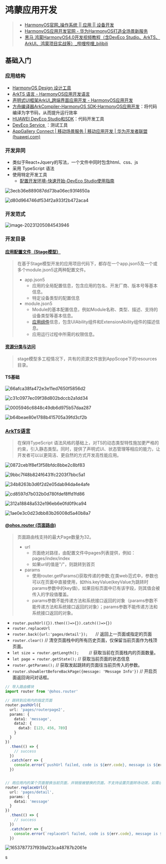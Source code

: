 # 鸿蒙应用开发

> - [HarmonyOS官网_操作系统 || 应用 || 设备开发](https://www.harmonyos.com/cn/develop)
> - [HarmonyOS应用开发官网 - 华为HarmonyOS打造全场景新服务](https://developer.harmonyos.com/)
> - [黑马 鸿蒙HarmonyOS4.0开发视频教程（含DevEco Studio、ArkTS、ArkUI、鸿蒙项目实战等）_哔哩哔哩_bilibili](https://www.bilibili.com/video/BV1Sa4y1Z7B1/?spm_id_from=333.337.search-card.all.click)



## 基础入门



### 应用结构

- [HarmonyOS Design  设计工具](https://developer.harmonyos.com/cn/design)
- [ArkTS 语言 - HarmonyOS应用开发语言](https://developer.harmonyos.com/cn/develop/arkts/)
- [声明式UI框架ArkUI_跨端界面应用开发 - HarmonyOS应用开发](https://developer.harmonyos.com/cn/develop/arkUI/)
- [方舟编译器ArkCompiler-HarmonyOS SDK-HarmonyOS应用开发](https://developer.harmonyos.com/cn/develop/arkCompiler/)：将代码编译为字节码，从而提升运行效率
- [HUAWEI DevEco Studio和SDK](https://developer.harmonyos.com/cn/develop/deveco-studio/)：代码开发工具
- [DevEco Service  ](https://devecoservice.harmonyos.com/#deveco-testing)：测试工具
- [AppGallery Connect | 移动场景服务 | 移动应用开发 | 华为开发者联盟 (huawei.com)](https://developer.huawei.com/consumer/cn/agconnect)



### 开发异同

- 类似于React+Jquery的写法，一个文件中同时包含html、css、js
- 采用 TypeScript 语法
- 使用特定开发工具
  - [配置开发环境-快速开始-DevEco Studio使用指南](https://developer.harmonyos.com/cn/docs/documentation/doc-guides-V3/environment_config-0000001052902427-V3)

![3ecb36e889087dd73ba06ec93f4650a](images/应用开发/3ecb36e889087dd73ba06ec93f4650a.jpg)

![d80d964746df534f2a933f2b472aca4](images/应用开发/d80d964746df534f2a933f2b472aca4.jpg)





### 开发范式

![image-20231205084543946](images/应用开发/image-20231205084543946.png)







### 开发目录

#### [应用配置文件（Stage模型）](https://developer.harmonyos.com/cn/docs/documentation/doc-guides-V3/application-configuration-file-overview-stage-0000001428061460-V3)

> 在基于Stage模型开发的应用项目代码下，都存在一个app.json5及一个或多个module.json5这两种配置文件。
>
> - app.json5
>   - 应用的全局配置信息，包含应用的包名、开发厂商、版本号等基本信息。
>   - 特定设备类型的配置信息
> - module.json5
>   - Module的基本配置信息，例如Module名称、类型、描述、支持的设备类型等基本信息。
>   - [应用组件](https://developer.harmonyos.com/cn/docs/documentation/doc-guides-V3/stage-model-development-overview-0000001427744552-V3)信息，包含UIAbility组件和ExtensionAbility组件的描述信息。
>   - 应用运行过程中所需的权限信息。





#### [资源分类与访问](https://developer.harmonyos.com/cn/docs/documentation/doc-guides-V3/resource-categories-and-access-0000001711674888-V3#ZH-CN_TOPIC_0000001711674888__系统资源)

> stage模型多工程情况下，共有的资源文件放到AppScope下的resources目录。





#### TS基础

![66afca38fa472e3e11ed7650f5856d2](images/应用开发/66afca38fa472e3e11ed7650f5856d2.jpg)

![c31c0977ec09f38d802bdccb2a1dd34](images/应用开发/c31c0977ec09f38d802bdccb2a1dd34.jpg)

![0005946c6848c49db6d975b57daa287](images/应用开发/0005946c6848c49db6d975b57daa287.jpg)

![b64beae80e1788b415705a39fd3cf2b](images/应用开发/b64beae80e1788b415705a39fd3cf2b.jpg)





### [ArkTS语言](https://developer.harmonyos.com/cn/docs/documentation/doc-guides-V3/arkts-get-started-0000001504769321-V3)

> 在保持TypeScript 语法风格的基础上，对TS的动态类型特性施加更严格的约束，引入静态类型。同时，提供了声明式UI、状态管理等相应的能力，让开发者可以以更简洁、更自然的方式开发高性能应用。







![0872ceb1f8ef3f58bfdc8bbe2c8bf83](images/应用开发/0872ceb1f8ef3f58bfdc8bbe2c8bf83.jpg)

![9bbc7f48b824f6431fc2203f7bbc5a1](images/应用开发/9bbc7f48b824f6431fc2203f7bbc5a1.jpg)

![34b8263b3d6f2d2e05dab94da4e4afe](images/应用开发/34b8263b3d6f2d2e05dab94da4e4afe.jpg)

![cd8597d7b032b0d780fdef8ffd1fd86](images/应用开发/cd8597d7b032b0d780fdef8ffd1fd86.jpg)

![312a18848a532e196eb6e0fd0f9ca94](images/应用开发/312a18848a532e196eb6e0fd0f9ca94.jpg)

![1ae0e3c0d23dbb83b26008d5a40b8a7](images/应用开发/1ae0e3c0d23dbb83b26008d5a40b8a7.jpg)









#### [@ohos.router (页面路由)](https://developer.harmonyos.com/cn/docs/documentation/doc-references-V3/js-apis-router-0000001478061893-V3)

> 页面路由栈支持的最大Page数量为32。
>
> - url
>   - 页面绝对路径，由配置文件中pages列表提供，例如：pages/index/index
>   - 如果url的值是"/"，则跳转到首页
> - params
>   - 使用router.getParams()获取传递的参数;在类web范式中，参数也可以在页面中直接使用，如this.keyValue(keyValue为跳转时params参数中的key值)，如果目标页面中已有该字段，则其值会被传入的字段值覆盖。
>   - params参数不能传递方法和系统接口返回的对象（params参数不能传递方法和系统接口返回的对象）；params参数不能传递方法和系统接口返回的对象。

- `router.pushUrl({}).then(()=>{}).catch(()=>{})`
- `router.replaceUrl`
- `router.back({url:'pages/detail'});   `    // 返回上一页面或指定的页面
- `router.clear()`    // 清空页面栈中的所有历史页面，仅保留当前页面作为栈顶页面。
- `let size = router.getLength();    `   // 获取当前在页面栈内的页面数量。
- `let page = router.getState();`     // 获取当前页面的状态信息
- `router.getParams();`     // 获取发起跳转的页面往当前页传入的参数。
- `router.showAlertBeforeBackPage({message: 'Message Info'})`   // 开启页面返回询问对话框。

```ts
// 导入路由模块
import router from '@ohos.router'

// 跳转到应用内的指定页面
router.pushUrl({
  url: 'pages/routerpage2',
  params: {
    data1: 'message',
    data2: {
      data3: [123, 456, 789]
    }
  }
})
  .then(() => {
    // success
  })
  .catch(err => {
    console.error(`pushUrl failed, code is ${err.code}, message is ${err.message}`);
  })


// 用应用内的某个页面替换当前页面，并销毁被替换的页面。不支持设置页面转场动效，如需设置，推荐使用Navigation组件。
router.replaceUrl({
  url: 'pages/detail',
  params: {
    data1: 'message'
  }
})
  .then(() => {
    // success
  })
  .catch(err => {
    console.error(`replaceUrl failed, code is ${err.code}, message is ${err.message}`);
  })
```





![1653787737f939a123ca48787b2061e](images/应用开发/1653787737f939a123ca48787b2061e.jpg)





s













